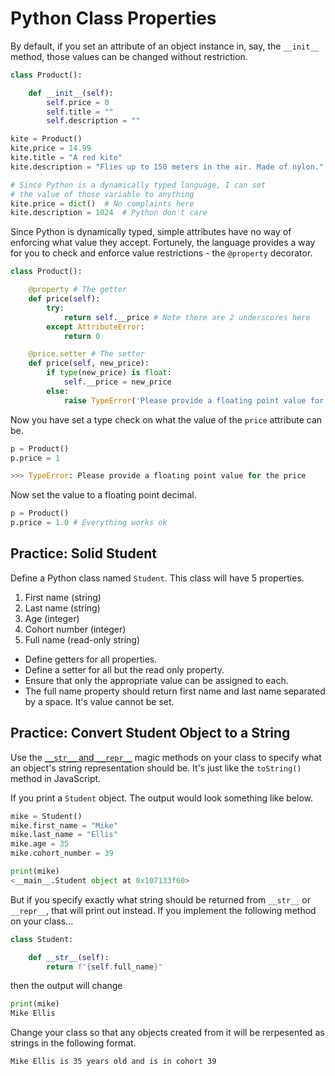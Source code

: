 # Python Class Properties

By default, if you set an attribute of an object instance in, say, the `__init__` method, those values can be changed without restriction.

```py
class Product():

    def __init__(self):
        self.price = 0
        self.title = ""
        self.description = ""

kite = Product()
kite.price = 14.99
kite.title = "A red kite"
kite.description = "Flies up to 150 meters in the air. Made of nylon."

# Since Python is a dynamically typed language, I can set
# the value of those variable to anything
kite.price = dict()  # No complaints here
kite.description = 1024  # Python don't care
```

Since Python is dynamically typed, simple attributes have no way of enforcing what value they accept. Fortunely, the language provides a way for you to check and enforce value restrictions - the `@property` decorator.


```py
class Product():

    @property # The getter
    def price(self):
        try:
            return self.__price # Note there are 2 underscores here
        except AttributeError:
            return 0

    @price.setter # The setter
    def price(self, new_price):
        if type(new_price) is float:
            self.__price = new_price
        else:
            raise TypeError('Please provide a floating point value for the price')
```

Now you have set a type check on what the value of the `price` attribute can be.

```py
p = Product()
p.price = 1

>>> TypeError: Please provide a floating point value for the price
```

Now set the value to a floating point decimal.

```py
p = Product()
p.price = 1.0 # Everything works ok
```

## Practice: Solid Student

Define a Python class named `Student`. This class will have 5 properties.

1. First name (string)
1. Last name (string)
1. Age (integer)
1. Cohort number (integer)
1. Full name (read-only string)

* Define getters for all properties.
* Define a setter for all but the read only property.
* Ensure that only the appropriate value can be assigned to each.
* The full name property should return first name and last name separated by a space. It's value cannot be set.

## Practice: Convert Student Object to a String

Use the [`__str__` and `__repr__`](https://realpython.com/lessons/how-and-when-use-__str__/) magic methods on your class to specify what an object's string representation should be. It's just like the `toString()` method in JavaScript.

If you print a `Student` object. The output would look something like below.

```py
mike = Student()
mike.first_name = "Mike"
mike.last_name = "Ellis"
mike.age = 35
mike.cohort_number = 39

print(mike)
<__main__.Student object at 0x107133f60>
```

But if you specify exactly what string should be returned from `__str__` or `__repr__`, that will print out instead. If you implement the following method on your class...

```py
class Student:

    def __str__(self):
        return f"{self.full_name}"
```

then the output will change

```py
print(mike)
Mike Ellis
```

Change your class so that any objects created from it will be rerpesented as strings in the following format.

```haml
Mike Ellis is 35 years old and is in cohort 39
```
